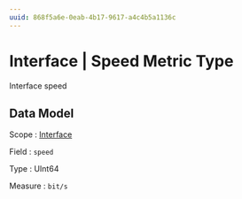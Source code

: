 ```yaml
---
uuid: 868f5a6e-0eab-4b17-9617-a4c4b5a1136c
---
```

# Interface | Speed Metric Type

Interface speed

## Data Model

Scope
: [Interface](../metric-scopes-reference/interface.md)

Field
: `speed`

Type
: UInt64

Measure
: `bit/s`
